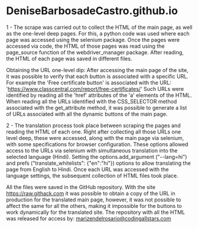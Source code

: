 # DeniseBarbosadeCastro.github.io
1 - The scrape was carried out to collect the HTML of the main page, as well as the one-level deep pages.
For this, a python code was used where each page was accessed using the selenium package.
Once the pages were accessed via code, the HTML of those pages was read using the page_source function of the webdriver_manager package.
After reading, the HTML of each page was saved in different files.

Obtaining the URL one-level dip:
After accessing the main page of the site, it was possible to verify that each button is associated with a specific URL.
For example the 'Free certificate button' is associated with the URL: 'https://www.classcentral.com/report/free-certificates/'
Such URLs were identified by reading all the 'href' attributes of the 'a' elements of the HTML.
When reading all the URLs identified with the CSS_SELECTOR method associated with the get_attribute method, it was possible to generate a list of URLs associated with all the dynamic buttons of the main page.

2 - The translation process took place between scraping the pages and reading the HTML of each one.
Right after collecting all those URLs one level deep, these were accessed, along with the main page via selenium, with some specifications for browser configuration.
These options allowed access to the URLs via selenium with simultaneous translation into the selected language (Hindi). Setting the options.add_argument ("--lang=hi") and prefs ("translate_whitelists": {"en":"hi"}) options to allow translating the page from English to Hindi.
Once each URL was accessed with the language settings, the subsequent collection of HTML files took place.

All the files were saved in the GitHub repository.
With the site https://raw.githack.com it was possible to obtain a copy of the URL in production for the translated main page, however, it was not possible to affect the same for all the others, making it impossible for the buttons to work dynamically for the translated site.
The repository with all the HTML was released for access by: marizendelrosario@codingallstars.com
